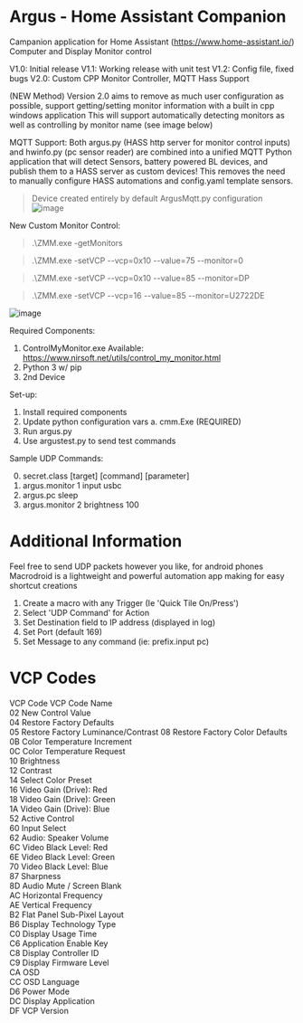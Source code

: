 # Argus - Home Assistant Companion

Campanion application for Home Assistant (https://www.home-assistant.io/) Computer and Display Monitor control

V1.0:
Initial release
V1.1:
Working release with unit test
V1.2:
Config file, fixed bugs
V2.0:
Custom CPP Monitor Controller, MQTT Hass Support

(NEW Method)
Version 2.0 aims to remove as much user configuration as possible, support getting/setting monitor information with a built in cpp windows application
This will support automatically detecting monitors as well as controlling by monitor name (see image below)

MQTT Support:
Both argus.py (HASS http server for monitor control inputs) and hwinfo.py (pc sensor reader) are combined into a unified MQTT Python
application that will detect Sensors, battery powered BL devices, and publish them to a HASS server as custom devices! This removes
the need to manually configure HASS automations and config.yaml template sensors.  

> Device created entirely by default ArgusMqtt.py configuration
![image](https://github.com/zerucodes/argus/assets/123906605/797784cd-d097-4d12-8273-43c7c7cf91a2)


New Custom Monitor Control:

> .\ZMM.exe -getMonitors

> .\ZMM.exe -setVCP --vcp=0x10 --value=75 --monitor=0

> .\ZMM.exe -setVCP --vcp=0x10 --value=85 --monitor=DP

> .\ZMM.exe -setVCP --vcp=16 --value=85 --monitor=U2722DE

![image](https://github.com/zerucodes/argus/assets/123906605/eb4f2418-e723-4b94-b394-4f502a086a83)


Required Components:
1. ControlMyMonitor.exe Available: https://www.nirsoft.net/utils/control_my_monitor.html
2. Python 3 w/ pip
3. 2nd Device


Set-up:
1. Install required components
2. Update python configuration vars
    a. cmm.Exe (REQUIRED)
3. Run argus.py
4. Use argustest.py to send test commands 

Sample UDP Commands:

0. secret.class [target] [command] [parameter]
1. argus.monitor 1 input usbc
2. argus.pc sleep
3. argus.monitor 2 brightness 100

# Additional Information

Feel free to send UDP packets however you like, for android phones Macrodroid is a lightweight and powerful automation app making for easy shortcut creations
1. Create a macro with any Trigger  (Ie 'Quick Tile On/Press') 
2. Select 'UDP Command' for Action
3. Set Destination field to IP address (displayed in log) 
4. Set Port (default 169)
5. Set Message to any command (ie: prefix.input pc)



# VCP Codes
VCP Code                          VCP Code Name               
02                               New Control Value                 
04                               Restore Factory Defaults          
05                               Restore Factory Luminance/Contrast
08                               Restore Factory Color Defaults    
0B                               Color Temperature Increment       
0C                               Color Temperature Request         
10                               Brightness                        
12                               Contrast                          
14                               Select Color Preset               
16                               Video Gain (Drive): Red           
18                               Video Gain (Drive): Green         
1A                               Video Gain (Drive): Blue          
52                               Active Control                    
60                               Input Select                      
62                               Audio: Speaker Volume             
6C                               Video Black Level: Red            
6E                               Video Black Level: Green          
70                               Video Black Level: Blue           
87                               Sharpness                         
8D                               Audio Mute / Screen Blank         
AC                               Horizontal Frequency              
AE                               Vertical Frequency                
B2                               Flat Panel Sub-Pixel Layout       
B6                               Display Technology Type           
C0                               Display Usage Time                
C6                               Application Enable Key            
C8                               Display Controller ID             
C9                               Display Firmware Level            
CA                               OSD                               
CC                               OSD Language                      
D6                               Power Mode                        
DC                               Display Application               
DF                               VCP Version                       
